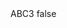 <?xml version="1.0" encoding="UTF-8"?>
<CustomMetadata xmlns="http://soap.sforce.com/2006/04/metadata">
    <label>ABC3</label>
    <protected>false</protected>
</CustomMetadata>
